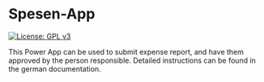 # Spesen-App
[![License: GPL v3](https://img.shields.io/badge/License-GPLv3-blue.svg)](https://www.gnu.org/licenses/gpl-3.0)

This Power App can be used to submit expense report, and have them approved by the person responsible.
Detailed instructions can be found in the german documentation.
